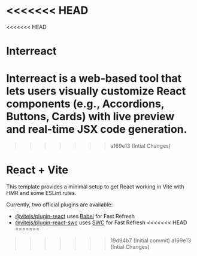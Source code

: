 <<<<<<< HEAD
=======
<<<<<<< HEAD
# Interreact
Interreact is a web-based tool that lets users visually customize React components (e.g., Accordions, Buttons, Cards) with live preview and real-time JSX code generation.
=======
>>>>>>> a169e13 (Intial Changes)
# React + Vite

This template provides a minimal setup to get React working in Vite with HMR and some ESLint rules.

Currently, two official plugins are available:

- [@vitejs/plugin-react](https://github.com/vitejs/vite-plugin-react/blob/main/packages/plugin-react/README.md) uses [Babel](https://babeljs.io/) for Fast Refresh
- [@vitejs/plugin-react-swc](https://github.com/vitejs/vite-plugin-react-swc) uses [SWC](https://swc.rs/) for Fast Refresh
<<<<<<< HEAD
=======
>>>>>>> 19d94b7 (Initial commit)
>>>>>>> a169e13 (Intial Changes)
